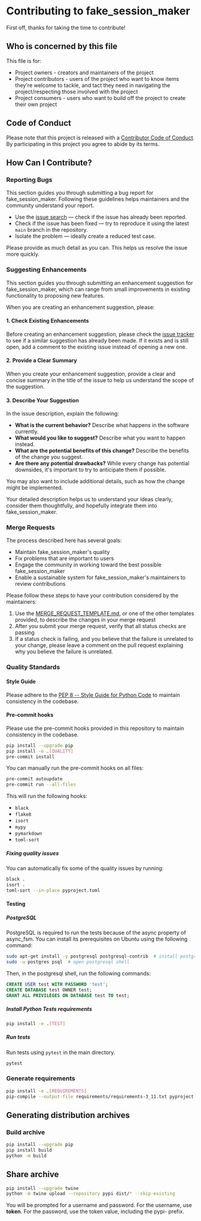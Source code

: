 # Contributing to fake_session_maker

First off, thanks for taking the time to contribute!

## Who is concerned by this file

This file is for:

* Project owners - creators and maintainers of the project
* Project contributors - users of the project who want to know items they're welcome to
  tackle, and tact they need in navigating the project/respecting those involved with
  the project
* Project consumers - users who want to build off the project to create their own
  project

## Code of Conduct

Please note that this project is released with
a [Contributor Code of Conduct](https://lab.frogg.it/dorianturba/fake_session_maker/-/blob/main/CODE_OF_CONDUCT.md).
By participating in this project you agree to abide by its terms.

## How Can I Contribute?

### Reporting Bugs

This section guides you through submitting a bug report for fake_session_maker.
Following these guidelines helps maintainers and the community understand your report.

* Use the [issue search][issue search] — check if the issue has already been reported.
* Check if the issue has been fixed — try to reproduce it using the latest `main` branch
  in the repository.
* Isolate the problem — ideally create a reduced test case.

Please provide as much detail as you can. This helps us resolve the issue more quickly.

### Suggesting Enhancements

This section guides you through submitting an enhancement suggestion for
fake_session_maker, which can range from small improvements in existing functionality to
proposing new features.

When you are creating an enhancement suggestion, please:

#### 1. Check Existing Enhancements

Before creating an enhancement suggestion, please check
the [issue tracker][issue search] to see if a similar suggestion has already been made.
If it exists and is still open, add a comment to the existing issue instead of opening a
new one.

#### 2. Provide a Clear Summary

When you create your enhancement suggestion, provide a clear and concise summary in the
title of the issue to help us understand the scope of the suggestion.

#### 3. Describe Your Suggestion

In the issue description, explain the following:

* **What is the current behavior?** Describe what happens in the software currently.
* **What would you like to suggest?** Describe what you want to happen instead.
* **What are the potential benefits of this change?** Describe the benefits of the
  change you
  suggest.
* **Are there any potential drawbacks?** While every change has potential downsides,
  it's important
  to try to anticipate them if possible.

You may also want to include additional details, such as how the change might be
implemented.

Your detailed description helps us to understand your ideas clearly, consider them
thoughtfully, and
hopefully integrate them into fake_session_maker.

### Merge Requests

The process described here has several goals:

* Maintain fake_session_maker's quality
* Fix problems that are important to users
* Engage the community in working toward the best possible fake_session_maker
* Enable a sustainable system for fake_session_maker's maintainers to review
  contributions

Please follow these steps to have your contribution considered by the maintainers:

1. Use the [MERGE_REQUEST_TEMPLATE.md][merge request template], or one of the other
   templates
   provided, to describe the changes in your merge request
2. After you submit your merge request, verify that all status checks are passing
3. If a status check is failing, and you believe that the failure is unrelated to your
   change,
   please leave a comment on the pull request explaining why you believe the failure is
   unrelated.

### Quality Standards

#### Style Guide

Please adhere to
the [PEP 8 -- Style Guide for Python Code](https://www.python.org/dev/peps/pep-0008/) to
maintain
consistency in the codebase.

#### Pre-commit hooks

Please use the pre-commit hooks provided in this repository to maintain consistency in
the codebase.

```bash
pip install --upgrade pip
pip install -e .[QUALITY]
pre-commit install
```

You can manually run the pre-commit hooks on all files:

```bash
pre-commit autoupdate
pre-commit run --all-files
```

This will run the following hooks:

* `black`
* `flake8`
* `isort`
* `mypy`
* `pymarkdown`
* `toml-sort`

##### Fixing quality issues

You can automatically fix some of the quality issues by running:

```bash
black .
isort .
toml-sort --in-place pyproject.toml 
```

#### Testing

##### PostgreSQL

PostgreSQL is required to run the tests because of the async property of async_fsm.
You can install its prerequisites on Ubuntu using the following command:

```bash
sudo apt-get install -y postgresql postgresql-contrib  # install postgresql
sudo -u postgres psql  # open postgresql shell
```

Then, in the postgresql shell, run the following commands:

```sql
CREATE USER test WITH PASSWORD 'test';
CREATE DATABASE test OWNER test;
GRANT ALL PRIVILEGES ON DATABASE test TO test;
```

##### Install Python Tests requirements

```bash
pip install -e .[TEST]
```

##### Run tests

Run tests using `pytest` in the main directory.

```bash
pytest
```

### Generate requirements

```bash
pip install -e .[REQUIREMENTS]
pip-compile --output-file requirements/requirements-3_11.txt pyproject.toml
```

## Generating distribution archives

### Build archive

```bash
pip install --upgrade pip
pip install build
python -m build
```

## Share archive

```bash
pip install --upgrade twine
python -m twine upload --repository pypi dist/* --skip-existing
```

You will be prompted for a username and password. For the username, use __token__. For
the password, use the token value, including the pypi- prefix.

[issue search]: https://lab.frogg.it/search?project_id=980&repository_ref=main&scope=issues

[merge request template]: https://lab.frogg.it/dorianturba/fake_session_maker/-/blob/main/.gitlab/merge_request_templates/MERGE_REQUEST_TEMPLATE.md
